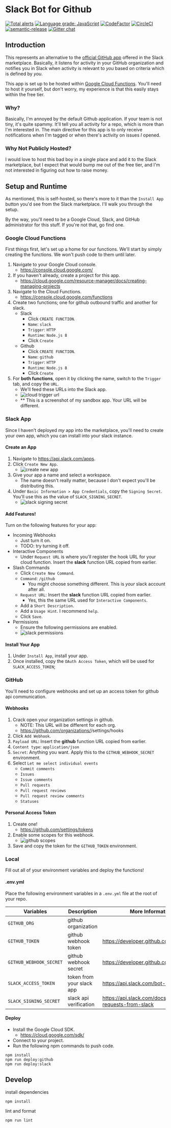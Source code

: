 # Slack Bot for Github

[![Total alerts](https://img.shields.io/lgtm/alerts/g/jfairley/github-slack-bot.svg?logo=lgtm&logoWidth=18)](https://lgtm.com/projects/g/jfairley/github-slack-bot/alerts/)
[![Language grade: JavaScript](https://img.shields.io/lgtm/grade/javascript/g/jfairley/github-slack-bot.svg?logo=lgtm&logoWidth=18)](https://lgtm.com/projects/g/jfairley/github-slack-bot/context:javascript)
[![CodeFactor](https://www.codefactor.io/repository/github/jfairley/github-slack-bot/badge)](https://www.codefactor.io/repository/github/jfairley/github-slack-bot)
[![CircleCI](https://circleci.com/gh/jfairley/github-slack-bot.svg?style=svg)](https://circleci.com/gh/jfairley/github-slack-bot)
[![semantic-release](https://img.shields.io/badge/%20%20%F0%9F%93%A6%F0%9F%9A%80-semantic--release-e10079.svg)](https://github.com/semantic-release/semantic-release)
[![Gitter chat](https://badges.gitter.im/gitterHQ/gitter.png)](https://gitter.im/github-slack-bot/Lobby)

## Introduction

This represents an alternative to the [official GitHub app](https://slack.com/apps/A8GBNUWU8-github) offered in the Slack marketplace. Basically, it listens for activity in your GitHub organization and notifies you in Slack when activity is relevant to _you_ based on criteria which is defined by _you_.

This app is set up to be hosted within [Google Cloud Functions](https://cloud.google.com/functions). You'll need to host it yourself, but don't worry, my experience is that this easily stays within the free tier.

### Why?

Basically, I'm annoyed by the default Github application. If your team is not tiny, it's quite spammy. It'll tell you all activity for a repo, which is more than I'm interested in. The main directive for this app is to only receive notifications when I'm tagged or when there's activity on issues _I_ opened.

### Why Not Publicly Hosted?

I would love to host this bad boy in a single place and add it to the Slack marketplace, but I expect that would bump me out of the free tier, and I'm not interested in figuring out how to raise money.

## Setup and Runtime

As mentioned, this is self-hosted, so there's more to it than the `Install App` button you'd see from the Slack marketplace. I'll walk you through the setup.

By the way, you'll need to be a Google Cloud, Slack, and GitHub administrator for this stuff. If you're not that, go find one.

### Google Cloud Functions

First things first, let's set up a home for our functions. We'll start by simply creating the functions. We won't push code to them until later.

1. Navigate to your Google Cloud console.
    - https://console.cloud.google.com/
1. If you haven't already, create a project for this app.
    - https://cloud.google.com/resource-manager/docs/creating-managing-projects
1. Navigate to the Cloud Functions.
    - https://console.cloud.google.com/functions
1. Create two functions; one for github outbound traffic and another for slack.
    - Slack
      - Click `CREATE FUNCTION`.
      - `Name`: `slack`
      - `Trigger`: `HTTP`
      - `Runtime`: `Node.js 8`
      - Click `Create`
    - Github
      - Click `CREATE FUNCTION`.
      - `Name`: `github`
      - `Trigger`: `HTTP`
      - `Runtime`: `Node.js 8`
      - Click `Create`
1. For **both functions**, open it by clicking the name, switch to the `Trigger` tab, and copy the `URL`.
    - We'll feed these URLs into the Slack app.
    - ![cloud trigger url](docs/cloud-trigger-url.png)
    - ** This is a screenshot of my sandbox app. Your URL will be different. 

### Slack App

Since I haven't deployed _my_ app into the marketplace, you'll need to create your own app, which you can install into your slack instance.

#### Create an App

1. Navigate to https://api.slack.com/apps.
1. Click `Create New App`.
    - ![create new app](docs/create-new-app.png)
1. Give your app a name and select a workspace.
    - The name doesn't really matter, because I don't expect you'll be distributing this.
1. Under `Basic Information > App Credentials`, copy the `Signing Secret`. You'll use this as the value of `SLACK_SIGNING_SECRET`.
    - ![slack signing secret](docs/slack-signing-secret.png)
   
#### Add Features!

Turn on the following features for your app:

- Incoming Webhooks
    - Just turn it on.
    - TODO: try turning it off.
- Interactive Components
    - Under `Request URL` is where you'll register the hook URL for your cloud function. Insert the **slack** function URL copied from earlier.
- Slash Commands
    - Click `Create New Command`.
    - `Command`: `/github`
      - You might choose something different. This is _your_ slack account after all.
    - `Request URL`: Insert the **slack** function URL copied from earlier.
      - Yes, this the same URL used for `Interactive Components`.
    - Add a `Short Description`.
    - Add a `Usage Hint`. I recommend `help`.
    - Click `Save`.
- Permissions
    - Ensure the following permissions are enabled.
    - ![slack permissions](docs/slack-permissions.png)

#### Install Your App

1. Under `Install App`, install your app.
1. Once installed, copy the `OAuth Access Token`, which will be used for `SLACK_ACCESS_TOKEN`;

### GitHub

You'll need to configure webhooks and set up an access token for github api communication.

#### Webhooks

1. Crack open your organization settings in github.
    - NOTE: This URL will be different for each org.
    - https://github.com/organizations/<my-org>/settings/hooks
1. Click `Add Webhook`.
1. `Payload URL`: Insert the **github** function URL copied from earlier.
1. `Content type`: `application/json`
1. `Secret`: Anything you want. Apply this to the `GITHUB_WEBHOOK_SECRET` environment.
1. Select `Let me select individual events`
    - `Commit comments`
    - `Issues`
    - `Issue comments` 
    - `Pull requests` 
    - `Pull request reviews` 
    - `Pull request review comments` 
    - `Statuses`

#### Personal Access Token

1. Create one!
    - https://github.com/settings/tokens
1. Enable some scopes for this webhook.
    - ![github scopes](docs/github-scopes.png)
1. Save and copy the token for the `GITHUB_TOKEN` environment.

### Local

Fill out all of your environment variables and deploy the functions!

#### .env.yml

Place the following environment variables in a `.env.yml` file at the root of your repo. 

| Variables               | Description                | More Information                                         |
|-------------------------|----------------------------|----------------------------------------------------------|
| `GITHUB_ORG`            | github organization        |                                                          |
| `GITHUB_TOKEN`          | github webhook token       | https://developer.github.com/webhooks/                   |
| `GITHUB_WEBHOOK_SECRET` | github webhook secret      | https://developer.github.com/webhooks/                   |
| `SLACK_ACCESS_TOKEN`    | token from your slack app  | https://api.slack.com/bot-users                          |
| `SLACK_SIGNING_SECRET`  | slack api verification     | https://api.slack.com/docs/verifying-requests-from-slack |

#### Deploy

- Install the Google Cloud SDK.
    - https://cloud.google.com/sdk/
- Connect to your project.
- Run the following npm commands to push code.

```
npm install
npm run deploy:github
npm run deploy:slack
```

## Develop

install dependencies

```bash
npm install
```

lint and format

```bash
npm run lint
```
